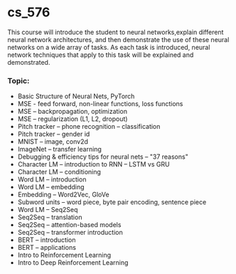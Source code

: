 # cs_576

This course will introduce the student to neural networks,explain different neural network architectures, and then demonstrate the use of these neural networks on a wide array of tasks. As each task is introduced, neural network techniques that apply to this task will be explained and demonstrated. 

### Topic: 
* Basic Structure of Neural Nets, PyTorch
* MSE - feed forward, non-linear functions, loss functions
* MSE – backpropagation, optimization
* MSE – regularization (L1, L2, dropout)
* Pitch tracker – phone recognition – classification
* Pitch tracker – gender id
* MNIST – image, conv2d
* ImageNet – transfer learning
* Debugging & efficiency tips for neural nets – "37 reasons"
* Character LM – introduction to RNN – LSTM vs GRU
* Character LM – conditioning
* Word LM – introduction
* Word LM – embedding
* Embedding – Word2Vec, GloVe
* Subword units – word piece, byte pair encoding, sentence piece
* Word LM – Seq2Seq
* Seq2Seq – translation
* Seq2Seq – attention-based models
* Seq2Seq – transformer introduction
* BERT – introduction
* BERT – applications
* Intro to Reinforcement Learning
* Intro to Deep Reinforcement Learning
